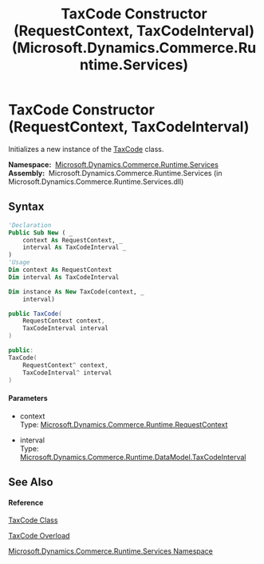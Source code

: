 ﻿---
title: TaxCode Constructor (RequestContext, TaxCodeInterval) (Microsoft.Dynamics.Commerce.Runtime.Services)
TOCTitle: TaxCode Constructor (RequestContext, TaxCodeInterval)
ms:assetid: M:Microsoft.Dynamics.Commerce.Runtime.Services.TaxCode.#ctor(Microsoft.Dynamics.Commerce.Runtime.RequestContext,Microsoft.Dynamics.Commerce.Runtime.DataModel.TaxCodeInterval)
ms:mtpsurl: https://technet.microsoft.com/en-us/library/microsoft.dynamics.commerce.runtime.services.taxcode.taxcode(v=AX.60)
ms:contentKeyID: 62204388
ms.date: 05/18/2015
mtps_version: v=AX.60
dev_langs:
- vb
- csharp
- c++
---

# TaxCode Constructor (RequestContext, TaxCodeInterval)

Initializes a new instance of the [TaxCode](taxcode-class-microsoft-dynamics-commerce-runtime-services.md) class.

**Namespace:**  [Microsoft.Dynamics.Commerce.Runtime.Services](microsoft-dynamics-commerce-runtime-services-namespace.md)  
**Assembly:**  Microsoft.Dynamics.Commerce.Runtime.Services (in Microsoft.Dynamics.Commerce.Runtime.Services.dll)

## Syntax

``` vb
'Declaration
Public Sub New ( _
    context As RequestContext, _
    interval As TaxCodeInterval _
)
'Usage
Dim context As RequestContext
Dim interval As TaxCodeInterval

Dim instance As New TaxCode(context, _
    interval)
```

``` csharp
public TaxCode(
    RequestContext context,
    TaxCodeInterval interval
)
```

``` c++
public:
TaxCode(
    RequestContext^ context, 
    TaxCodeInterval^ interval
)
```

#### Parameters

  - context  
    Type: [Microsoft.Dynamics.Commerce.Runtime.RequestContext](requestcontext-class-microsoft-dynamics-commerce-runtime.md)  

<!-- end list -->

  - interval  
    Type: [Microsoft.Dynamics.Commerce.Runtime.DataModel.TaxCodeInterval](taxcodeinterval-class-microsoft-dynamics-commerce-runtime-datamodel.md)  

## See Also

#### Reference

[TaxCode Class](taxcode-class-microsoft-dynamics-commerce-runtime-services.md)

[TaxCode Overload](taxcode-constructor-microsoft-dynamics-commerce-runtime-services.md)

[Microsoft.Dynamics.Commerce.Runtime.Services Namespace](microsoft-dynamics-commerce-runtime-services-namespace.md)

